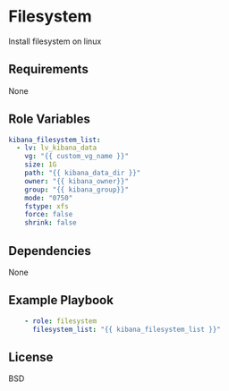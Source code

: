 Filesystem
=========

Install filesystem on linux

Requirements
------------

None

Role Variables
--------------

```yaml
kibana_filesystem_list:
  - lv: lv_kibana_data
    vg: "{{ custom_vg_name }}"
    size: 1G
    path: "{{ kibana_data_dir }}"
    owner: "{{ kibana_owner}}"
    group: "{{ kibana_group}}"
    mode: "0750"
    fstype: xfs
    force: false
    shrink: false

```

Dependencies
------------

None

Example Playbook
----------------

```yaml
    - role: filesystem
      filesystem_list: "{{ kibana_filesystem_list }}"
```

License
-------

BSD

